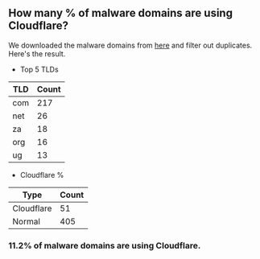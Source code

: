 ## How many % of malware domains are using Cloudflare?


We downloaded the malware domains from [here](https://urlhaus.abuse.ch) and filter out duplicates.
Here's the result.


[//]: # (start replacement)


- Top 5 TLDs

| TLD | Count |
| --- | --- |
| com | 217 |
| net | 26 |
| za | 18 |
| org | 16 |
| ug | 13 |


- Cloudflare %

| Type | Count |
| --- | --- |
| Cloudflare | 51 |
| Normal | 405 |


### 11.2% of malware domains are using Cloudflare.